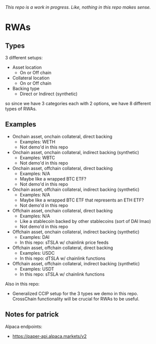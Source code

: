 *This repo is a work in progress. Like, nothing in this repo makes sense.*

# RWAs

## Types

3 different setups:

- Asset location
  - On or Off chain
- Collateral location
  - On or Off chain
- Backing type
  - Direct or Indirect (synthetic)

so since we have 3 categories each with 2 options, we have 8 different types of RWAs.

## Examples 

- Onchain asset, onchain collateral, direct backing 
  - Examples: WETH
  - Not demo'd in this repo
- Onchain asset, onchain collateral, indirect backing (synthetic)
  - Examples: WBTC 
  - Not demo'd in this repo
- Onchain asset, offchain collateral, direct backing 
  - Examples: N/A
  - Maybe like a wrapped BTC ETF?
  - Not demo'd in this repo
- Onchain asset, offchain collateral, indirect backing (synthetic)
  - Examples: N/A
  - Maybe like a wrapped BTC ETF that represents an ETH ETF?
  - Not demo'd in this repo
- Offchain asset, onchain collateral, direct backing 
  - Examples: N/A 
  - Like a stablecoin backed by other stablecoins (sort of DAI lmao)
  - Not demo'd in this repo
- Offchain asset, onchain collateral, indirect backing (synthetic)
  - Examples: DAI
  - In this repo: sTSLA w/ chainlink price feeds
- Offchain asset, offchain collateral, direct backing 
  - Examples: USDC
  - In this repo: dTSLA w/ chainlink functions
- Offchain asset, offchain collateral, indirect backing (synthetic)
  - Examples: USDT
  - In this repo: sTSLA w/ chainlink functions

Also in this repo:
- Generalized CCIP setup for the 3 types we demo in this repo. CrossChain functionality will be crucial for RWAs to be useful. 

## Notes for patrick

Alpaca endpoints:
- https://paper-api.alpaca.markets/v2